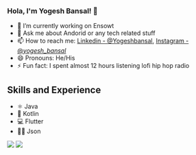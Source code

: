 ### Hola, I'm Yogesh Bansal! 👋

- 🔭 I’m currently working on Ensowt
- 💬 Ask me about Andorid or any tech related stuff
- 📫 How to reach me: [Linkedin - @Yogeshbansal](https://www.linkedin.com/in/yogesh-bansal-988a87155/), [Instagram - @_yogesh_bansal_](https://www.instagram.com/_yogesh_bansal_/)
- 😄 Pronouns: He/His
- ⚡ Fun fact: I spent almost 12 hours listening lofi hip hop radio

## Skills and Experience
* ⚛ Java
* 📱 Kotlin
* 💻 Flutter
* 👨‍💻 Json

<img src="https://github-readme-stats.vercel.app/api/top-langs/?username=yogesh-7&amp;theme=dark&amp;hide_langs_below=1%22%20style=%22max-width:100%">
<img src="https://github-readme-stats.vercel.app/api?username=yogesh-7&&show_icons=true&title_color=ffffff&icon_color=79FE96&text_color=daf7dc&bg_color=191919">
